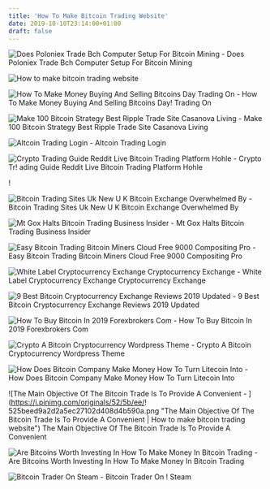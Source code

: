 ```yaml
---
title: 'How To Make Bitcoin Trading Website'
date: 2019-10-10T23:14:00+01:00
draft: false
---
```


![Does Poloniex Trade Bch Computer Setup For Bitcoin Mining - ](https://steemitimages.com/0x0/https://steemitimages.com/DQmeD2bvx7SHzZYZywCtQHWuJFA3W4sMW8zfvkxoe2x1XHF/poloniex2.png "Does Poloniex Trade Bch Computer Setup For Bitcoin Mining | How to make bitcoin trading website") Does Poloniex Trade Bch Computer Setup For Bitcoin Mining

![How to make bitcoin trading website](https://coinsutra.com/wp-content/uploads/2017/04/Okcoin.png "How to make bitcoin trading website") 

![How To Make Money Buying And Selling Bitcoins Day Trading On - ](https://d178njs2swzquh.cloudfront.net/wp-content/uploads/2018/04/Bitstamp-home.jpg "How To Make Money Buying And Selling Bitcoins Day Trading On | How to make bitcoin trading website") How To Make Money Buying And Selling Bitcoins Day! Trading On

![Make 100 Bitcoin Strategy Best Ripple Trade Site Casanova Living - ](https://tradingstrategyguides.com/wp-content/uploads/2018/01/Ripple-Cryptocurrency-a.png "Make 100 Bitcoin Strategy Best Ripple Trade Site Casanova Living | How to make bitcoin trading website") Make 100 Bitcoin Strategy Best Ripple Trade Site Casanova Living

![Altcoin Trading Login - ](http://dfcaircraft.de/img/b4436d5e24563207e218c155e83e28de.png "Altcoin Trading Login | How to make bitcoin trading website") Altcoin Trading Login

![Crypto Trading Guide Reddit Live Bitcoin Trading Platform Hohle - ](http://parkbankduo.de/img/3aab9cb60bffd26e6664fa230e11200a.jpg "Crypto Trading Guide Reddit Live Bitcoin Trading Platform Hohle | How to make bitcoin trading website") Crypto Tr! ading Guide Reddit Live Bitcoin Trading Platform Hohle

!

![Bitcoin Trading Sites Uk New U K Bitcoin Exchange Overwhelmed By - ](http://voteandrew2018.com/img/0857dbc7eae1dcfeb1b5ce238cd056e2.jpg "Bitcoin Trading Sites Uk New U K Bitcoin Exchange Overwhelmed By | How to make bitcoin trading website") Bitcoin Trading Sites Uk New U K Bitcoin Exchange Overwhelmed By

![Mt Gox Halts Bitcoin Trading Business Insider - ](https://amp.businessinsider.com/images/5166d4bbeab8ea7c1000000c-750-497.jpg "Mt Gox Halts Bitcoin Trading Business Insider | How to make bitcoin trading website") Mt Gox Halts Bitcoin Trading Business Insider

![Easy Bitcoin Trading Bitcoin Miners Cloud Free 9000 Compositing Pro - ](https://i.ytimg.com/vi/-c9brQF_DqI/maxresdefault.jpg "Easy Bitcoin Trading Bitcoin Miners Cloud Free 9000 Compositing Pro | How to m!   ake bitcoin trading website") Easy Bitcoin Trading Bitcoin Miners Cloud Free 9000 Compositing Pro

![White Label Cryptocurrency Exchange Cryptocurrency Exchange - ](https://www.b2broker.net/upload/iblock/df9/df9b754850fb996a73f413c0f5747e44.gif "White Label Cryptocurrency Exchange Cryptocurrency Exchange | How to make bitcoin trading website") White Label Cryptocurrency Exchange Cryptocurrency Exchange

![9 Best Bitcoin Cryptocurrency Exchange Reviews 2019 Updated - ](https://www.buybitcoinworldwide.com/img/india/image5.png "9 Best Bitcoin Cryptocurrency Exchange Reviews 2019 Updated | How to make bitcoin trading website") 9 Best Bitcoin Cryptocurrency Exchange Reviews 2019 Updated

![How To Buy Bitcoin In 2019 Forexbrokers Com - ](https://cdn2.forexbrokers.com/uploads/e06ioh1/eToro-Cryptocurrency-watch-list-web-platform-bitcoin.png) How To Buy Bitcoin In 2019 Forexbrokers Com

![Crypto A Bitcoin Cryptocurrency Wordpress Theme - ](https://mythemeshop.com/wp-content/images/Crypto%20%E2%80%93%20A%20Bitcoin%20&%20Cryptocurrency%20WordPress%20Theme-590x295.png "Crypto A Bitcoin Cryptocurrency Wordpress Theme | How to make bitcoin trading website") Crypto A Bitcoin Cryptocurrency Wordpress Theme

![How Does Bitcoin Company Make Money How To Turn Litecoin Into - ](https://cdn-images-1.medium.com/max/1600/1*Qa9XGji6SCJKviZGcZSzcg.png "How Does Bitcoin Company Make Money How To Turn Litecoin Into | How to make bitcoin trading website") How Does Bitcoin Company Make Money How To Turn Litecoin Into

![The Main Objective Of The Bitcoin Trade Is To Provide A Convenient - ](https://i.pinimg.com/originals/52/5b/ee/!   525beed9a2d2a5ec27102d408d4b590a.png "The Main Objective Of The Bitcoin Trade Is To Provide A Convenient | How to make bitcoin trading website") The Main Objective Of The Bitcoin Trade Is To Provide A Convenient

![Are Bitcoins Worth Investing In How To Make Money In Bitcoin Trading - ](https://99bitcoins.com/wp-content/uploads/2017/01/shutterstock_547343437.jpg "Are Bitcoins Worth Investing In How To Make Money In Bitcoin Trading | How to make bitcoin trading website") Are Bitcoins Worth Investing In How To Make Money In Bitcoin Trading

![Bitcoin Trader On Steam - ](https://steamcdn-a.akamaihd.net/steam/apps/837900/header.jpg?t=1525330886 "Bitcoin Trader On Steam | How to make bitcoin trading website") Bitcoin Trader On ! Steam